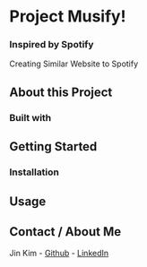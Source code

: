 # Project Musify!
### Inspired by Spotify

Creating Similar Website to Spotify

## About this Project


### Built with


## Getting Started

### Installation



## Usage


## Contact / About Me
Jin Kim - [Github](https://github.com/kimjin-012) - [LinkedIn](https://www.linkedin.com/in/jin-kim-code/)

